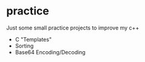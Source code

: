 # practice
Just some small practice projects to improve my c++

* C "Templates"
* Sorting
* Base64 Encoding/Decoding